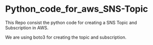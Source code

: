 # Python_code_for_aws_SNS-Topic
This Repo consist the python code for creating a SNS Topic and Subscription in AWS. 

We are using boto3 for creating the topic and subscription.
